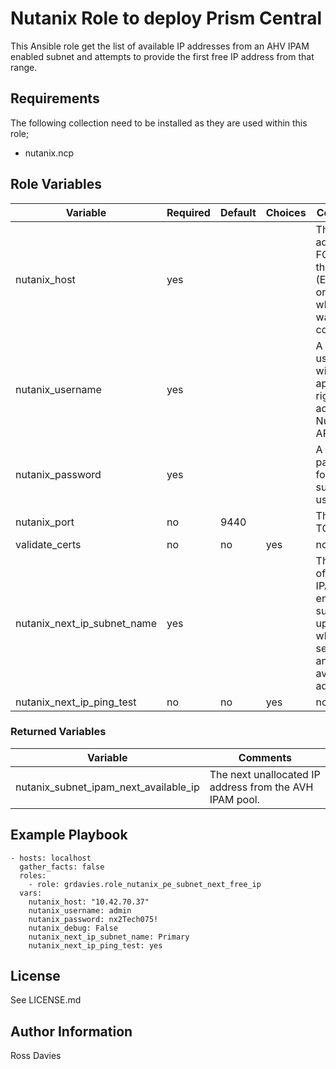 # Nutanix Role to deploy Prism Central

This Ansible role get the list of available IP addresses from an AHV IPAM enabled subnet and attempts to provide the first free IP address from that range.

## Requirements

The following collection need to be installed as they are used within this role;
- nutanix.ncp

## Role Variables

| Variable                                    | Required | Default         | Choices                                                                         | Comments                                                                                                                                                                                                                          |
|---------------------------------------------|----------|-----------------|---------------------------------------------------------------------------------|-----------------------------------------------------------------------------------------------------------------------------------------------------------------------------------------------------------------------------------|
| nutanix_host                                | yes      |                 |                                                                                 | The IP address or FQDN for the Prism (Element only) to which you want to connect.                                                                                                                                                 |
| nutanix_username                            | yes      |                 |                                                                                 | A valid username with appropriate rights to access the Nutanix API.                                                                                                                                                               |
| nutanix_password                            | yes      |                 |                                                                                 | A valid password for the supplied username.                                                                                                                                                                                       |
| nutanix_port                                | no       | 9440            |                                                                                 | The Prism TCP port.                                                                                                                                                                                                               |
| validate_certs                              | no       | no              | yes | no                                                                        | Whether to check if Prism UI certificates are valid.                                                                                                                                                                              |
| nutanix_next_ip_subnet_name                 | yes      |                 |                                                                                 | The name of the AHV IPAM enabled subnet upon which to search for an available IP address                                                                                                                                          |
| nutanix_next_ip_ping_test                   | no       | no              | yes | no                                                                        | Whether to perform an ICMP test of the IP returned by AHV IP to verify that it is available.                                                                                                                                      |

### Returned Variables

| Variable                                    | Comments                                                                                                                                                                                                                          |
|---------------------------------------------|-----------------------------------------------------------------------------------------------------------------------------------------------------------------------------------------------------------------------------------|
| nutanix_subnet_ipam_next_available_ip       | The next unallocated IP address from the AVH IPAM pool.                                                                                                                                                                           |


## Example Playbook

```
- hosts: localhost
  gather_facts: false
  roles:
    - role: grdavies.role_nutanix_pe_subnet_next_free_ip
  vars:
    nutanix_host: "10.42.70.37"
    nutanix_username: admin
    nutanix_password: nx2Tech075!
    nutanix_debug: False
    nutanix_next_ip_subnet_name: Primary
    nutanix_next_ip_ping_test: yes
```


## License

See LICENSE.md

## Author Information

Ross Davies
